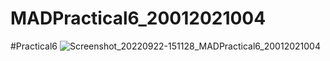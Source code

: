 # MADPractical6_20012021004
#Practical6
![Screenshot_20220922-151128_MADPractical6_20012021004](https://user-images.githubusercontent.com/79247567/192141431-2890cd3e-7259-430b-9704-d6822c885dad.jpg)
